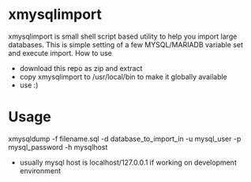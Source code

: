 # xmysqlimport

xmysqlimport is small shell script based utility to help you import large databases. This is simple setting of a few MYSQL/MARIADB variable set and execute import.
How to use
  - download this repo as zip and extract
  - copy xmysqlimport to /usr/local/bin to make it globally available
  - use :)

# Usage
xmysqldump -f filename.sql -d database_to_import_in -u mysql_user -p mysql_password -h mysqlhost
  - usually mysql host is localhost/127.0.0.1 if working on development environment
